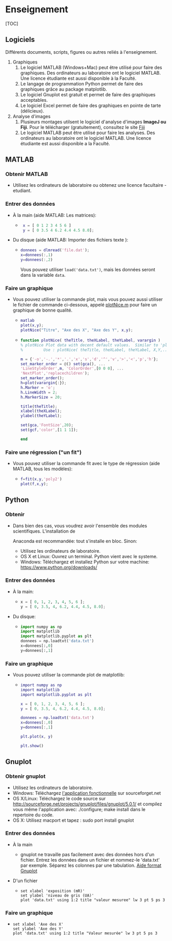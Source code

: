 # Enseignement

[TOC]

## Logiciels

Différents documents, scripts, figures ou autres reliés à l'enseignement.

1. Graphiques
   1. Le logiciel MATLAB (Windows+Mac) peut être utilisé pour faire des graphiques. Des ordinateurs au laboratoire ont le logiciel MATLAB.  Une licence étudiante est aussi disponible à la Faculté.
   2. Le langage de programmation Python permet de faire des graphiques grâce au package matplotlib.
   3. Le logiciel Gnuplot est gratuit et permet de faire des graphiques acceptables.
   4. Le logiciel Excel permet de faire des graphiques en pointe de tarte (délicieux).
2. Analyse d'images
   1. Plusieurs montages utilsent le logiciel d'analyse d'images **ImageJ ou Fiji**. Pour le télécharger (gratuitement), consultez le site [Fiji](http://fiji.sc/Fiji)
   2. Le logiciel MATLAB peut être utilisé pour faire les analyses. Des ordinateurs au laboratoire ont le logiciel MATLAB.  Une licence étudiante est aussi disponible a la Faculté.

## MATLAB

### Obtenir MATLAB

- Utilisez les ordinateurs de laboratoire ou obtenez une licence facultaire - etudiant.

### Entrer des données

- À la main (aide MATLAB: Les matrices):
  - ```matlab
     x = [ 0 1 2 3 4 5 6 ]	
     y = [ 0 3.5 4 6.2 4.4 4.5 8.0];
     ```

- Du disque (aide MATLAB: Importer des fichiers texte ):
  - ```matlab
    donnees = dlmread('file.dat');
    x=donnees(:,1)
    y=donnees(:,2)
    ```

    Vous pouvez utiliser ```load('data.txt')```, mais les données seront dans la variable ```data```.

### Faire un graphique

- Vous pouvez utiliser la commande plot, mais vous pouvez aussi utiliser le fichier de commande ci-dessous, appelé [plotNice.m](../SRC/plotNice.m) pour faire un graphique de bonne qualité.
  - ```matlab
    matlab
    plot(x,y);
    plotNice("Titre", "Axe des X", "Axe des Y", x,y);
    ```
  - ```matlab
    function plotNice( theTitle, theXLabel, theYLabel, varargin )
    % plotNice Plot data with decent default values.  Similar to 'plot'.
    %         Use : plotNice( theTitle, theXLabel, theYLabel, X,Y,... )
    
    m = {'-o','-.','*','.','x','s','d','^','v','>','<','p','h'};
    set_marker_order = @() set(gca(), ...
    'LineStyleOrder',m, 'ColorOrder',[0 0 0], ...
    'NextPlot','replacechildren');
    set_marker_order();
    h=plot(varargin{:});
    h.Marker = 'o';
    h.LineWidth = 2;
    h.MarkerSize = 20;  
    
    title(theTitle);
    xlabel(theXLabel);
    ylabel(theYLabel);
    
    set(gca,'FontSize',20);
    set(gcf,'color',[1 1 1]);
    
    end
    ```
### Faire une régression ("un fit")

- Vous pouvez utiliser la commande fit avec le type de régression (aide MATLAB, tous les modèles):

  - ```matlab
    f=fit(x,y,'poly2')
    plot(f,x,y);
    ```

## Python

### Obtenir

- Dans bien des cas, vous voudrez avoir l'ensemble des modules scientifiques.  L'installation de

  Anaconda est recommandée: tout s'installe en bloc. Sinon:

  - Utilisez les ordinateurs de laboratoire.
  - OS X et Linux: Ouvrez un terminal.  Python vient avec le systeme.
  - Windows: Téléchargez et installez Python sur votre machine: <https://www.python.org/downloads/>

### Entrer des données

- À la main:
  - ```python
    x = [ 0, 1, 2, 3, 4, 5, 6 ];
    y = [ 0, 3.5, 4, 6.2, 4.4, 4.5, 8.0];
    ```
- Du disque:
  - ```python
    import numpy as np
    import matplotlib
    import matplotlib.pyplot as plt
    donnees = np.loadtxt('data.txt')
    x=donnees[:,0]
    y=donnees[:,1]
    ```
### Faire un graphique

- Vous pouvez utiliser la commande plot de matplotlib:

  - ```matlab
    import numpy as np
    import matplotlib
    import matplotlib.pyplot as plt
    
    x = [ 0, 1, 2, 3, 4, 5, 6 ];
    y = [ 0, 3.5, 4, 6.2, 4.4, 4.5, 8.0];
    
    donnees = np.loadtxt('data.txt')
    x=donnees[:,0]
    y=donnees[:,1]
    
    plt.plot(x, y)
    
    plt.show()
    ```

## Gnuplot

### Obtenir gnuplot

- Utilisez les ordinateurs de laboratoire.
- Windows: Téléchargez [l'application fonctionnelle](http://sourceforge.net/projects/gnuplot/files/gnuplot/5.0.1/) sur sourceforget.net
- OS X/Linux: Téléchargez le code source sur http://sourceforge.net/projects/gnuplot/files/gnuplot/5.0.1/ et compilez vous même l'application avec: ./configure; make install dans le repertoire du code.
- OS X: Utilisez macport et tapez : sudo port install gnuplot

### Entrer des données

- À la main

  - gnuplot ne travaille pas facilement avec des données hors d'un fichier.  Entrez les données dans un fichier et nommez-le 'data.txt' par exemple.  Séparez les colonnes par une tabulation. [Aide format Gnuplot](http://lowrank.net/gnuplot/datafile-e.html)
- D'un fichier
  - ```gnuplot
    set xlabel 'exposition (mR)'
    set ylabel 'niveau de gris (UA)'
    plot 'data.txt' using 1:2 title "valeur mesuree" lw 3 pt 5 ps 3
    ```

### Faire un graphique

- ```
  set xlabel 'Axe des X'
  set ylabel 'Axe des Y'
  plot 'data.txt' using 1:2 title "Valeur mesurée" lw 3 pt 5 ps 3
  ```



